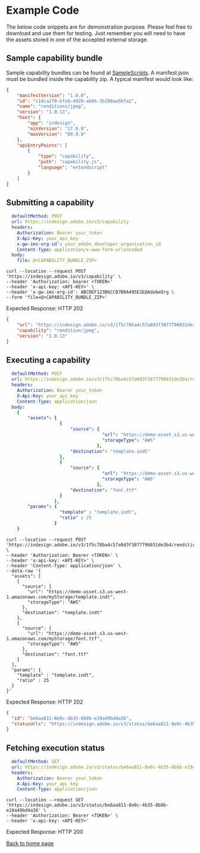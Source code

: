 # Example Code
The below code snippets are for demonstration purpose. Please feel free to download and use them for testing. 
Just remember you will need to have the assets stored in one of the accepted external storage. 

## Sample capability bundle
Sample capability bundles can be found at [SampleScripts](SampleScripts/).
A manifest.json must be bundled inside the capability zip. A typical manifest would look like:
```json
{
    "manifestVersion": "1.0.0",
    "id": "c1dca2f0-bfe6-4920-ab0b-3b298aa5bfa2",
    "name": "renditions/jpeg",
    "version": "1.0.13",
    "host": {
        "app": "indesign",
        "minVersion": "17.0.0",
        "maxVersion": "99.9.9"
    },
    "apiEntryPoints": [
        {
            "type": "capability",
            "path": "capability.js",
            "language": "extendscript"
        }   
    ]
}

```

## Submitting a capability
```yaml {requestMaker: true}
  defaultMethod: POST
  url: https://indesign.adobe.io/v3/capability
  headers:
    Authorization: Bearer your_token
    X-Api-Key: your_api_key
    x-gw-ims-org-id': your_adobe_developer_organization_id
    Content-Type: application/x-www-form-urlencoded
  body:
    file: @<CAPABILITY_BUNDLE_ZIP>
```
```
curl --location --request POST 'https://indesign.adobe.io/v3/capability' \
--header 'Authorization: bearer <TOKEN>'
--header 'x-api-key: <API-KEY>' \
--header 'x-gw-ims-org-id': ABCDEF123B6CCB7B0A495E2E@AdobeOrg \
--form 'file=@<CAPABILITY_BUNDLE_ZIP>'
```
Expected Response: HTTP 202
```json
{
    "url": "https://indesign.adobe.io/v3/1f5c78ba4c57a0d3f3877796031de3b4/rendition/jpeg",
    "capability": "rendition/jpeg",
    "version": "1.0.13"
}
```

## Executing a capability
```yaml {requestMaker: true}
  defaultMethod: POST
  url: https://indesign.adobe.io/v3/1f5c78ba4c57a0d3f3877796031de3b4/rendition/jpeg
  headers:
    Authorization: Bearer your_token
    X-Api-Key: your_api_key
    Content-Type: application/json
  body:
    {
        "assets": [
                    {
                        "source": {
                                    "url": "https://demo-asset.s3.us-west-1.amazonaws.com/myStorage/template.indt",
                                    "storageType": "AWS"
                                  },
                        "destination": "template.indt"
                    },
                    {
                        "source": {
                                    "url": "https://demo-asset.s3.us-west-1.amazonaws.com/myStorage/font.ttf",
                                    "storageType": "AWS"
                                  },
                        "destination": "font.ttf"
                    }
                  ],
        "params": {
                    "template" : "template.indt",
                    "ratio" : 25
                  }
    }
```

```
curl --location --request POST 'https://indesign.adobe.io/v3/1f5c78ba4c57a0d3f3877796031de3b4/rendition/jpeg' \
--header 'Authorization: Bearer <TOKEN>' \
--header 'x-api-key: <API-KEY>' \
--header 'Content-Type: application/json' \
--data-raw '{
  "assets": [
    {
      "source": {
        "url": "https://demo-asset.s3.us-west-1.amazonaws.com/myStorage/template.indt",
        "storageType": "AWS"
      },
      "destination": "template.indt"
    },
    {
      "source": {
        "url": "https://demo-asset.s3.us-west-1.amazonaws.com/myStorage/font.ttf",
        "storageType": "AWS"
      },
      "destination": "font.ttf"
    }
  ],
  "params": {
    "template" : "template.indt",
    "ratio" : 25
  }
}'
```
Expected Response: HTTP 202
```json
{
  "id": "be6aa811-8e0c-4b35-8b8b-e19a49bd4a36",
  "statusUrls": "https://indesign.adobe.io/v3/status/be6aa811-8e0c-4b35-8b8b-e19a49bd4a36"
}
```

## Fetching execution status
```yaml {requestMaker: true}
  defaultMethod: GET
  url: https://indesign.adobe.io/v3/status/be6aa811-8e0c-4b35-8b8b-e19a49bd4a36
  headers:
    Authorization: Bearer your_token
    X-Api-Key: your_api_key
    Content-Type: application/json
```

```
curl --location --request GET 'https://indesign.adobe.io/v3/status/be6aa811-8e0c-4b35-8b8b-e19a49bd4a36' \
--header 'Authorization: Bearer <TOKEN>' \
--header 'x-api-key: <API-KEY>'
```
Expected Response: HTTP 200

[Back to home page](README.md)

